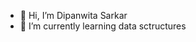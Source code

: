 - 👋 Hi, I’m Dipanwita Sarkar
- 🌱 I’m currently learning data sctructures


<!---
dipanwitasarkar/dipanwitasarkar is a ✨ special ✨ repository because its `README.md` (this file) appears on your GitHub profile.
You can click the Preview link to take a look at your changes.
--->
